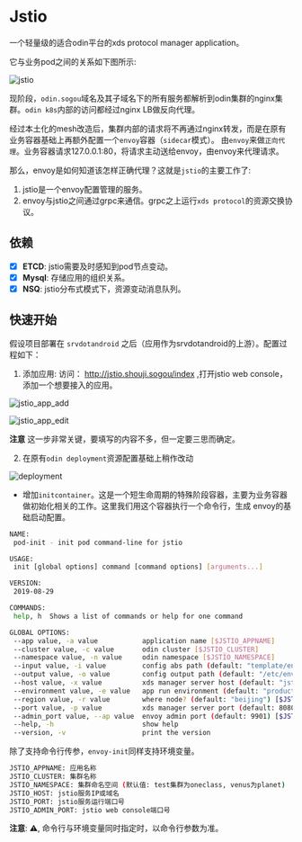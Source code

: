 # Jstio

  一个轻量级的适合odin平台的xds protocol manager application。
  
  它与业务pod之间的关系如下图所示:
  
  ![jstio](http://img.shouji.sogou.com/wapdl/hole/201909/05/2019090514395801664548.png)
  
  现阶段，`odin.sogou`域名及其子域名下的所有服务都解析到odin集群的nginx集群。`odin k8s`内部的访问都经过nginx LB做反向代理。
  
  经过本土化的mesh改造后，集群内部的请求将不再通过nginx转发，而是在原有业务容器基础上再额外配置一个`envoy`容器（`sidecar`模式）。
  由`envoy`来做`正向代理`。业务容器请求127.0.0.1:80，将请求主动送给envoy，由envoy来代理请求。
  
  那么，envoy是如何知道该怎样正确代理？这就是`jstio`的主要工作了:
  
  1. jstio是一个envoy配置管理的服务。
  2. envoy与jstio之间通过grpc来通信。grpc之上运行`xds protocol`的资源交换协议。
  
## 依赖
  - [x] **ETCD**: jstio需要及时感知到pod节点变动。
  - [x] **Mysql**: 存储应用的组织关系。
  - [x] **NSQ**: jstio分布式模式下，资源变动消息队列。
  
## 快速开始

  假设项目部署在 `srvdotandroid` 之后（应用作为srvdotandroid的上游）。配置过程如下：
  
  1. 添加应用:
  访问： http://jstio.shouji.sogou/index ,打开jstio web console，添加一个想要接入的应用。
  
  ![jstio_app_add](http://img.shouji.sogou.com/wapdl/hole/201909/05/2019090515200246677126.png)
  
  ![jstio_app_edit](http://img.shouji.sogou.com/wapdl/hole/201909/05/2019090515241742219460.png)
  
  **注意** 这一步非常关键，要填写的内容不多，但一定要三思而确定。
  
  
  2. 在原有`odin deployment`资源配置基础上稍作改动
  
  ![deployment](http://img.shouji.sogou.com/wapdl/hole/201909/05/2019090514594428846214.png)
  
  - 增加`initcontainer`。这是一个短生命周期的特殊阶段容器，主要为业务容器做初始化相关的工作。这里我们用这个容器执行一个命令行，生成
  envoy的基础启动配置。
  
  ```sh
NAME:
   pod-init - init pod command-line for jstio

USAGE:
   init [global options] command [command options] [arguments...]

VERSION:
   2019-08-29

COMMANDS:
   help, h  Shows a list of commands or help for one command

GLOBAL OPTIONS:
   --app value, -a value           application name [$JSTIO_APPNAME]
   --cluster value, -c value       odin cluster [$JSTIO_CLUSTER]
   --namespace value, -n value     odin namespace [$JSTIO_NAMESPACE]
   --input value, -i value         config abs path (default: "template/envoy.yaml.template") [$JSTIO_INPUT]
   --output value, -o value        config output path (default: "/etc/envoy/envoy.yaml") [$JSTIO_OUTPUT]
   --host value, -x value          xds manager server host (default: "jstio.shouji.sogou") [$JSTIO_HOST]
   --environment value, -e value   app run environment (default: "product") [$JSTIO_ENV]
   --region value, -r value        where node? (default: "beijing") [$JSTIO_REGION]
   --port value, -p value          xds manager server port (default: 8080) [$JSTIO_PORT]
   --admin_port value, --ap value  envoy admin port (default: 9901) [$JSTIO_ADMIN_PORT]
   --help, -h                      show help
   --version, -v                   print the version
```

  除了支持命令行传参，`envoy-init`同样支持环境变量。
  ```bash
JSTIO_APPNAME: 应用名称
JSTIO_CLUSTER: 集群名称
JSTIO_NAMESPACE: 集群命名空间 (默认值: test集群为oneclass, venus为planet)
JSTIO_HOST: jstio服务IP或域名
JSTIO_PORT: jstio服务运行端口号
JSTIO_ADMIN_PORT: jstio web console端口号
```

  **注意**: ⚠️, 命令行与环境变量同时指定时，以命令行参数为准。
  
